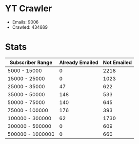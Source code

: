 # YT Crawler
- Emails: 9006
- Crawled: 434689

# Stats
| Subscriber Range  | Already Emailed | Not Emailed |
|-------|-------|-------|
| 5000 - 15000 | 0 | 2218 |
| 15000 - 25000 | 0 | 1023 |
| 25000 - 35000 | 47 | 622 |
| 35000 - 50000 | 148 | 533 |
| 50000 - 75000 | 140 | 645 |
| 75000 - 100000 | 176 | 393 |
| 100000 - 300000 | 62 | 1730 |
| 300000 - 500000 | 0 | 609 |
| 500000 - 1000000 | 0 | 660 |
